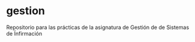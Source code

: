 # gestion
Repositorio para las prácticas de la asignatura de Gestión de de Sistemas de Ïnfirmación


